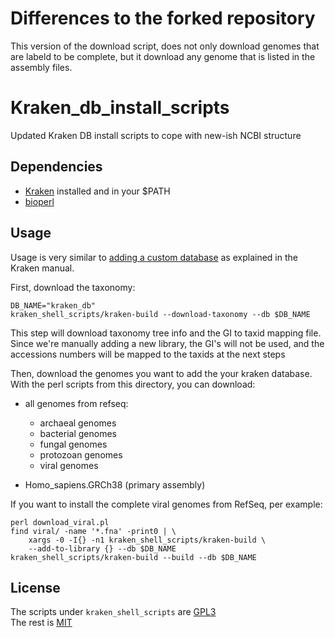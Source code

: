 # Differences to the forked repository
This version of the download script, does not only download genomes that are labeld to be complete, but it download any genome that is listed in the assembly files.

# Kraken_db_install_scripts

Updated Kraken DB install scripts to cope with new-ish NCBI structure

## Dependencies

* [Kraken](https://github.com/DerrickWood/kraken) installed and in your $PATH
* [bioperl](http://bioperl.org)

## Usage

Usage is very similar to [adding a custom database](http://ccb.jhu.edu/software/kraken/MANUAL.html#custom-databases)
as explained in the Kraken manual.

First, download the taxonomy:

```shell
DB_NAME="kraken_db"
kraken_shell_scripts/kraken-build --download-taxonomy --db $DB_NAME
```

This step will download taxonomy tree info and the GI to taxid mapping file.
Since we're manually adding a new library, the GI's will not be used, and the accessions numbers will be mapped to the taxids at the next steps
  

Then, download the genomes you want to add the your kraken database. With the
perl scripts from this directory, you can download:

* all genomes from refseq:
    * archaeal genomes
    * bacterial genomes
    * fungal genomes
    * protozoan genomes
    * viral genomes

* Homo_sapiens.GRCh38 (primary assembly)


If you want to install the complete viral genomes from RefSeq, per example:

```shell
perl download_viral.pl
find viral/ -name '*.fna' -print0 | \
    xargs -0 -I{} -n1 kraken_shell_scripts/kraken-build \
    --add-to-library {} --db $DB_NAME
kraken_shell_scripts/kraken-build --build --db $DB_NAME
```

## License

The scripts under `kraken_shell_scripts` are
[GPL3](kraken_shell_scripts/LICENSE.txt)  
The rest is [MIT](LICENSE.txt)

